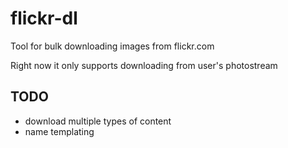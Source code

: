 # flickr-dl

Tool for bulk downloading images from flickr.com

Right now it only supports downloading from user's photostream

## TODO

- download multiple types of content
- name templating
